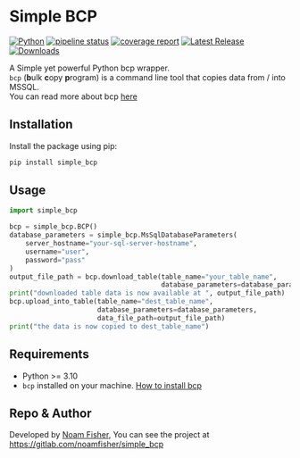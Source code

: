 # Simple BCP

[![Python](https://img.shields.io/pypi/pyversions/simple-bcp)](https://pypi.org/project/simple-bcp)
[![pipeline status](https://gitlab.com/noamfisher/simple_bcp/badges/main/pipeline.svg)](https://gitlab.com/noamfisher/simple_bcp/-/commits/main)
[![coverage report](https://gitlab.com/noamfisher/simple_bcp/badges/main/coverage.svg)](https://gitlab.com/noamfisher/simple_bcp/-/jobs?name=test)
[![Latest Release](https://badge.fury.io/py/simple-bcp.svg)](https://pypi.org/project/simple-bcp)
[![Downloads](https://static.pepy.tech/personalized-badge/simple-bcp)](https://pypi.org/project/simple-bcp)

A Simple yet powerful Python bcp wrapper.  
`bcp` (**b**ulk **c**opy **p**rogram) is a command line tool that copies data from / into  MSSQL.  
You can read more about bcp [here](https://learn.microsoft.com/en-us/sql/tools/bcp-utility)

## Installation

Install the package using pip:

```bash
pip install simple_bcp
```

## Usage

```python
import simple_bcp

bcp = simple_bcp.BCP()
database_parameters = simple_bcp.MsSqlDatabaseParameters(
    server_hostname="your-sql-server-hostname",
    username="user",
    password="pass"
)
output_file_path = bcp.download_table(table_name="your_table_name", 
                                      database_parameters=database_parameters)
print("downloaded table data is now available at ", output_file_path)
bcp.upload_into_table(table_name="dest_table_name",
                      database_parameters=database_parameters,
                      data_file_path=output_file_path)
print("the data is now copied to dest_table_name")
```

## Requirements

- Python >= 3.10
- `bcp` installed on your machine. [How to install bcp](https://learn.microsoft.com/en-us/sql/tools/bcp-utility#download-the-latest-version-of-the-bcp-utility)

## Repo & Author

Developed by [Noam Fisher](https://gitlab.com/noamfisher),
You can see the project at https://gitlab.com/noamfisher/simple_bcp
